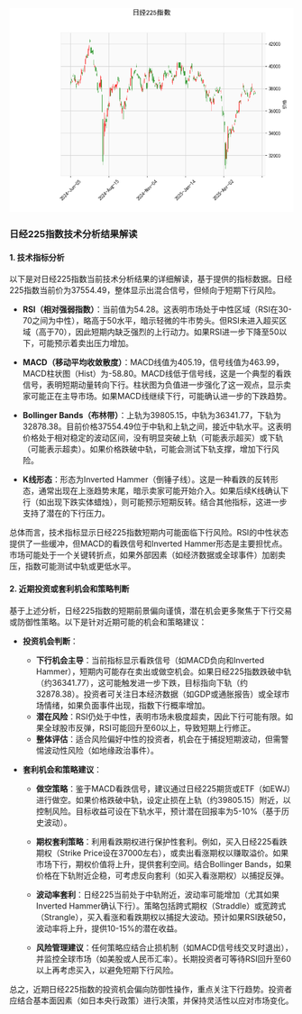 ![图](N225.png)

### 日经225指数技术分析结果解读

#### 1. 技术指标分析
以下是对日经225指数当前技术分析结果的详细解读，基于提供的指标数据。日经225指数当前价为37554.49，整体显示出混合信号，但倾向于短期下行风险。

- **RSI（相对强弱指数）**：当前值为54.28。这表明市场处于中性区域（RSI在30-70之间为中性），略高于50水平，暗示轻微的牛市势头。但RSI未进入超买区域（高于70），因此短期内缺乏强烈的上行动力。如果RSI进一步下降至50以下，可能预示着卖出压力增加。

- **MACD（移动平均收敛散度）**：MACD线值为405.19，信号线值为463.99，MACD柱状图（Hist）为-58.80。MACD线低于信号线，这是一个典型的看跌信号，表明短期动量转向下行。柱状图为负值进一步强化了这一观点，显示卖家可能正在主导市场。如果MACD线继续下行，可能确认进一步的下跌趋势。

- **Bollinger Bands（布林带）**：上轨为39805.15，中轨为36341.77，下轨为32878.38。目前价格37554.49位于中轨和上轨之间，接近中轨水平。这表明价格处于相对稳定的波动区间，没有明显突破上轨（可能表示超买）或下轨（可能表示超卖）。如果价格跌破中轨，可能会测试下轨支撑，增加下行风险。

- **K线形态**：形态为Inverted Hammer（倒锤子线）。这是一种看跌的反转形态，通常出现在上涨趋势末尾，暗示卖家可能开始介入。如果后续K线确认下行（如出现下跌实体蜡烛），则可能预示短期反转。结合其他指标，这进一步支持了潜在的下行压力。

总体而言，技术指标显示日经225指数短期内可能面临下行风险。RSI的中性状态提供了一些缓冲，但MACD的看跌信号和Inverted Hammer形态是主要担忧点。市场可能处于一个关键转折点，如果外部因素（如经济数据或全球事件）加剧卖压，指数可能测试中轨或更低水平。

#### 2. 近期投资或套利机会和策略判断
基于上述分析，日经225指数的短期前景偏向谨慎，潜在机会更多聚焦于下行交易或防御性策略。以下是针对近期可能的机会和策略建议：

- **投资机会判断**：
  - **下行机会主导**：当前指标显示看跌信号（如MACD负向和Inverted Hammer），短期内可能存在卖出或做空机会。如果日经225指数跌破中轨（约36341.77），这可能触发进一步下跌，目标指向下轨（约32878.38）。投资者可关注日本经济数据（如GDP或通胀报告）或全球市场情绪，如果负面事件出现，指数下行概率增加。
  - **潜在风险**：RSI仍处于中性，表明市场未极度超卖，因此下行可能有限。如果全球股市反弹，RSI可能回升至60以上，导致短期上行修正。
  - **整体评估**：适合风险偏好中性的投资者，机会在于捕捉短期波动，但需警惕波动性风险（如地缘政治事件）。

- **套利机会和策略建议**：
  - **做空策略**：鉴于MACD看跌信号，建议通过日经225期货或ETF（如EWJ）进行做空。如果价格跌破中轨，设定止损在上轨（约39805.15）附近，以控制风险。目标收益可设在下轨水平，预计潜在回报率为5-10%（基于历史波动）。
    
  - **期权套利策略**：利用看跌期权进行保护性套利。例如，买入日经225看跌期权（Strike Price设在37000左右），或卖出看涨期权以赚取溢价。如果市场下行，期权价值将上升，提供套利空间。结合Bollinger Bands，如果价格在下轨附近企稳，可考虑反向套利（如买入看涨期权）以捕捉反弹。

  - **波动率套利**：日经225当前处于中轨附近，波动率可能增加（尤其如果Inverted Hammer确认下行）。策略包括跨式期权（Straddle）或宽跨式（Strangle），买入看涨和看跌期权以捕捉大波动。预计如果RSI跌破50，波动率将上升，提供10-15%的潜在收益。

  - **风险管理建议**：任何策略应结合止损机制（如MACD信号线交叉时退出），并监控全球市场（如美股或人民币汇率）。长期投资者可等待RSI回升至60以上再考虑买入，以避免短期下行风险。

总之，近期日经225指数的投资机会偏向防御性操作，重点关注下行趋势。投资者应结合基本面因素（如日本央行政策）进行决策，并保持灵活性以应对市场变化。